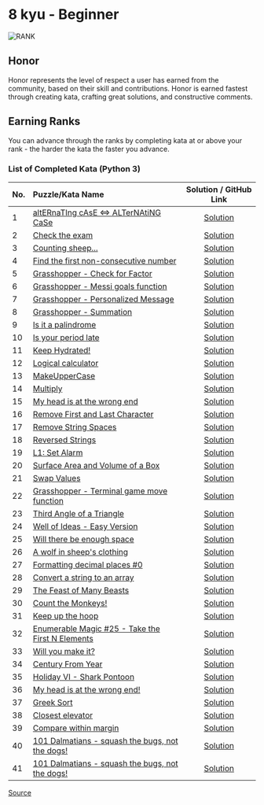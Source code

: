 # 8 kyu - Beginner

![RANK](https://github.com/ikostan/codewars/blob/master/img/copy-rank-kyu.png)

## Honor

Honor represents the level of respect a user has earned from the community,
based on their skill and contributions. Honor is earned fastest through creating
kata, crafting great solutions, and constructive comments.

## Earning Ranks

You can advance through the ranks by completing kata at or above your rank - the
harder the kata the faster you advance.

### List of Completed Kata (Python 3)
<!-- markdownlint-disable MD013 -->
| No. | Puzzle/Kata Name                                                                                                                                         |                                         Solution / GitHub Link                                          |
|-----|:---------------------------------------------------------------------------------------------------------------------------------------------------------|:-------------------------------------------------------------------------------------------------------:|
| 1   | [altERnaTIng cAsE <=> ALTerNAtiNG CaSe](https://www.codewars.com/kata/56efc695740d30f963000557)                                                          |           [Solution](https://github.com/ikostan/codewars/tree/master/kyu_8/alternating_case)            |
| 2   | [Check the exam](https://www.codewars.com/kata/5a3dd29055519e23ec000074)                                                                                 |            [Solution](https://github.com/ikostan/codewars/tree/master/kyu_8/check_the_exam)             |
| 3   | [Counting sheep...](https://www.codewars.com/kata/54edbc7200b811e956000556)                                                                              |            [Solution](https://github.com/ikostan/codewars/tree/master/kyu_8/counting_sheep)             |
| 4   | [Find the first non-consecutive number](https://www.codewars.com/kata/58f8a3a27a5c28d92e000144)                                                          | [Solution](https://github.com/ikostan/codewars/tree/master/kyu_8/find_the_first_non_consecutive_number) |
| 5   | [Grasshopper - Check for Factor](https://www.codewars.com/kata/55cbc3586671f6aa070000fb)                                                                 |     [Solution](https://github.com/ikostan/codewars/tree/master/kyu_8/grasshopper_check_for_factor)      |
| 6   | [Grasshopper - Messi goals function](https://www.codewars.com/kata/55f73be6e12baaa5900000d4)                                                             |   [Solution](https://github.com/ikostan/codewars/tree/master/kyu_8/grasshopper_messi_goals_function)    |
| 7   | [Grasshopper - Personalized Message](https://www.codewars.com/kata/5772da22b89313a4d50012f7)                                                             |   [Solution](https://github.com/ikostan/codewars/tree/master/kyu_8/grasshopper_personalized_message)    |
| 8   | [Grasshopper - Summation](https://www.codewars.com/kata/55d24f55d7dd296eb9000030)                                                                        |         [Solution](https://github.com/ikostan/codewars/tree/master/kyu_8/grasshopper_summation)         |
| 9   | [Is it a palindrome](https://www.codewars.com/kata/57a1fd2ce298a731b20006a4)                                                                             |          [Solution](https://github.com/ikostan/codewars/tree/master/kyu_8/is_it_a_palindrome)           |
| 10  | [Is your period late](https://www.codewars.com/kata/578a8a01e9fd1549e50001f1)                                                                            |          [Solution](https://github.com/ikostan/codewars/tree/master/kyu_8/is_your_period_late)          |
| 11  | [Keep Hydrated!](https://www.codewars.com/kata/582cb0224e56e068d800003c)                                                                                 |        [Solution](https://github.com/ikostan/codewars/blob/master/kyu_8/keep_hydrated/README.md)        |
| 12  | [Logical calculator](https://www.codewars.com/kata/57096af70dad013aa200007b)                                                                             |          [Solution](https://github.com/ikostan/codewars/tree/master/kyu_8/logical_calculator)           |
| 13  | [MakeUpperCase](https://www.codewars.com/kata/57a0556c7cb1f31ab3000ad7)                                                                                  |            [Solution](https://github.com/ikostan/codewars/tree/master/kyu_8/make_upper_case)            |
| 14  | [Multiply](https://www.codewars.com/kata/50654ddff44f800200000004)                                                                                       |               [Solution](https://github.com/ikostan/codewars/tree/master/kyu_8/multiply)                |
| 15  | [My head is at the wrong end](https://www.codewars.com/kata/56f699cd9400f5b7d8000b55)                                                                    |      [Solution](https://github.com/ikostan/codewars/tree/master/kyu_8/my_head_is_at_the_wrong_end)      |
| 16  | [Remove First and Last Character](https://www.codewars.com/kata/56bc28ad5bdaeb48760009b0)                                                                |    [Solution](https://github.com/ikostan/codewars/tree/master/kyu_8/remove_first_and_last_character)    |
| 17  | [Remove String Spaces](https://www.codewars.com/kata/57eae20f5500ad98e50002c5)                                                                           |         [Solution](https://github.com/ikostan/codewars/tree/master/kyu_8/remove_string_spaces)          |
| 18  | [Reversed Strings](https://www.codewars.com/kata/5168bb5dfe9a00b126000018)                                                                               |           [Solution](https://github.com/ikostan/codewars/tree/master/kyu_8/reversed_strings)            |
| 19  | [L1: Set Alarm](https://www.codewars.com/kata/568dcc3c7f12767a62000038)                                                                                  |               [Solution](https://github.com/ikostan/codewars/tree/master/kyu_8/set_alarm)               |
| 20  | [Surface Area and Volume of a Box](https://www.codewars.com/kata/565f5825379664a26b00007c)                                                               |    [Solution](https://github.com/ikostan/codewars/tree/master/kyu_8/surface_area_and_volume_of_box)     |
| 21  | [Swap Values](https://www.codewars.com/kata/5388f0e00b24c5635e000fc6)                                                                                    |              [Solution](https://github.com/ikostan/codewars/tree/master/kyu_8/swap_values)              |
| 22  | [Grasshopper - Terminal game move function](https://www.codewars.com/kata/563a631f7cbbc236cf0000c2)                                                      |      [Solution](https://github.com/ikostan/codewars/tree/master/kyu_8/terminal_game_move_function)      |
| 23  | [Third Angle of a Triangle](https://www.codewars.com/kata/5a023c426975981341000014)                                                                      |        [Solution](https://github.com/ikostan/codewars/tree/master/kyu_8/third_angle_of_triangle)        |
| 24  | [Well of Ideas - Easy Version](https://www.codewars.com/kata/57f222ce69e09c3630000212)                                                                   |      [Solution](https://github.com/ikostan/codewars/tree/master/kyu_8/well_of_ideas_easy_version)       |
| 25  | [Will there be enough space](https://www.codewars.com/kata/5875b200d520904a04000003)                                                                     |      [Solution](https://github.com/ikostan/codewars/tree/master/kyu_8/will_there_be_enough_space)       |
| 26  | [A wolf in sheep's clothing](https://www.codewars.com/kata/5c8bfa44b9d1192e1ebd3d15)                                                                     |        [Solution](https://github.com/ikostan/codewars/tree/master/kyu_8/wolf_in_sheep_clothing)         |
| 27  | [Formatting decimal places #0](https://www.codewars.com/kata/5641a03210e973055a00000d)                                                                   |      [Solution](https://github.com/ikostan/codewars/tree/master/kyu_8/formatting_decimal_places_0)      |
| 28  | [Convert a string to an array](https://www.codewars.com/kata/57e76bc428d6fbc2d500036d)                                                                   |      [Solution](https://github.com/ikostan/codewars/tree/master/kyu_8/convert_string_to_an_array)       |
| 29  | [The Feast of Many Beasts](https://www.codewars.com/kata/5aa736a455f906981800360d)                                                                       |       [Solution](https://github.com/ikostan/codewars/tree/master/kyu_8/the_feast_of_many_beasts)        |
| 30  | [Count the Monkeys!](https://www.codewars.com/kata/count-the-monkeys)                                                                                    |           [Solution](https://github.com/ikostan/codewars/tree/master/kyu_8/count_the_monkeys)           |
| 31  | [Keep up the hoop](https://www.codewars.com/kata/55cb632c1a5d7b3ad0000145)                                                                               |           [Solution](https://github.com/ikostan/codewars/tree/master/kyu_8/keep_up_the_hoop)            |
| 32  | [Enumerable Magic #25 - Take the First N Elements](https://www.codewars.com/kata/545afd0761aa4c3055001386)                                               |          [Solution](https://github.com/ikostan/codewars/tree/master/kyu_8/enumerable_magic_25)          |
| 33  | [Will you make it?](https://www.codewars.com/kata/5861d28f124b35723e00005e)                                                                              |           [Solution](https://github.com/ikostan/codewars/tree/master/kyu_8/will_you_make_it)            |
| 34  | [Century From Year](https://www.codewars.com/kata/5a3fe3dde1ce0e8ed6000097)                                                                              |           [Solution](https://github.com/ikostan/codewars/tree/master/kyu_8/century_from_year)           |
| 35  | [Holiday VI - Shark Pontoon](https://www.codewars.com/kata/57e921d8b36340f1fd000059)                                                                     |       [Solution](https://github.com/ikostan/codewars/tree/master/kyu_8/holiday_vi_shark_pontoon)        |
| 36  | [My head is at the wrong end!](https://www.codewars.com/kata/56f699cd9400f5b7d8000b55)                                                                   |      [Solution](https://github.com/ikostan/codewars/tree/master/kyu_8/my_head_is_at_the_wrong_end)      |
| 37  | [Greek Sort](https://www.codewars.com/kata/56bc1acf66a2abc891000561)                                                                                     |              [Solution](https://github.com/ikostan/codewars/tree/master/kyu_8/greek_sort)               |
| 38  | [Closest elevator](https://www.codewars.com/kata/5c374b346a5d0f77af500a5a)                                                                               |           [Solution](https://github.com/ikostan/codewars/tree/master/kyu_8/closest_elevator)            |
| 39  | [Compare within margin](https://www.codewars.com/kata/56453a12fcee9a6c4700009c)                                                                          |         [Solution](https://github.com/ikostan/codewars/tree/master/kyu_8/compare_within_margin)         |
| 40  | [101 Dalmatians - squash the bugs, not the dogs!](https://www.codewars.com/kata/56f6919a6b88de18ff000b36)                                                |      [Solution](https://github.com/ikostan/codewars/tree/master/kyu_8/dalmatians_101_squash_bugs)       |
| 41  | [101 Dalmatians - squash the bugs, not the dogs!](https://www.codewars.com/kata/55ccdf1512938ce3ac000056)                                                |      [Solution](https://github.com/ikostan/codewars/tree/master/kyu_8/strange_trip_to_the_market)       |
<!-- markdownlint-enable MD013 -->
[Source](https://www.codewars.com/about)
